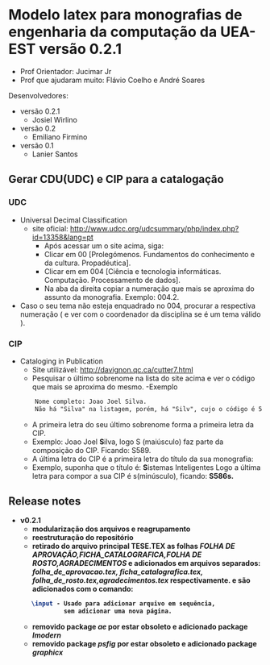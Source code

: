 Modelo latex para monografias de engenharia da computação da UEA-EST versão 0.2.1
====
- Prof Orientador: Jucimar Jr
- Prof que ajudaram muito: Flávio Coelho e André Soares

Desenvolvedores:

- versão 0.2.1
    - Josiel Wirlino
- versão 0.2
    - Emiliano Firmino
- versão 0.1
    - Lanier Santos

## Gerar CDU(UDC) e CIP para a catalogação
### UDC
-   Universal Decimal Classification 
    - site oficial: http://www.udcc.org/udcsummary/php/index.php?id=13358&lang=pt
        - Após acessar um o site acima, siga:
        - Clicar em 00 [Prolegómenos. Fundamentos do conhecimento e da cultura. Propadéutica].
        - Clicar em  em 004 [Ciência e tecnologia informáticas. Computação. Processamento de dados]. 
        - Na aba da direita copiar a numeração que mais se aproxima do assunto da monografia. Exemplo: 004.2.
- Caso o seu tema não esteja enquadrado no 004, procurar a respectiva numeração ( e ver com o coordenador da disciplina se é um tema válido ).


### CIP
- Cataloging in Publication
	- Site utilizável: http://davignon.qc.ca/cutter7.html
	- Pesquisar o último sobrenome na lista do site acima e ver o código que mais se aproxima do mesmo.
	-Exemplo
	```html
    	Nome completo: Joao Joel Silva.
    	Não há "Silva" na listagem, porém, há "Silv", cujo o código é 586.
	```
	- A primeira letra do seu último sobrenome forma a primeira letra da CIP.
	- Exemplo: Joao Joel <b>S</b>ilva, logo S (maiúsculo) faz parte da composição do CIP. Ficando: S589.
	- A última letra do CIP é a primeira letra do título da sua monografia:
	- Exemplo, suponha que o título é:
	<b>S</b>istemas Inteligentes
	Logo a última letra para compor a sua CIP é s(minúsculo), ficando: <b>S586s<b>.

## Release notes

 - <b>v0.2.1</b>
    - modularização dos arquivos e reagrupamento
    - reestruturação do repositório
    - retirado do arquivo principal TESE.TEX as folhas <i><b>FOLHA DE APROVAÇÃO,FICHA_CATALOGRAFICA,FOLHA DE ROSTO,AGRADECIMENTOS</b></i>
    e adicionados em arquivos separados:<i><b> folha_de_aprovacao.tex, ficha_catalografica.tex, folha_de_rosto.tex,agradecimentos.tex</b></i> respectivamente.
    e são adicionados com o comando:
    ```LaTex  
       \input - Usado para adicionar arquivo em sequência,
                sem adicionar uma nova página.
    ```
    - removido package <i><b>ae</b></i> por estar obsoleto e adicionado package <i><b>lmodern</b></i>
    - removido package <i><b>psfig</b></i> por estar obsoleto e adicionado package <i><b>graphicx</b></i>